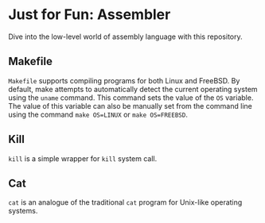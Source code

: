 # Just for Fun: Assembler
Dive into the low-level world of assembly language with this repository.

## Makefile
`Makefile` supports compiling programs for both Linux and FreeBSD. By default, make attempts to automatically detect the current operating system using the `uname` command. This command sets the value of the `OS` variable. The value of this variable can also be manually set from the command line using the command `make OS=LINUX` or `make OS=FREEBSD`.

## Kill
`kill` is a simple wrapper for `kill` system call.

## Cat
`cat` is an analogue of the traditional `cat` program for Unix-like operating systems.
